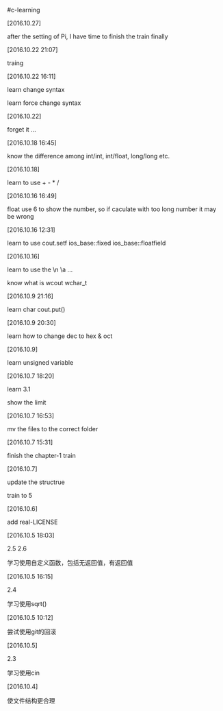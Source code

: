 #c-learning

[2016.10.27]

after the setting of Pi, I have time to finish the train finally

[2016.10.22 21:07]

traing

[2016.10.22 16:11]

learn change syntax

learn force change syntax

[2016.10.22]

forget it ...

[2016.10.18 16:45]

know the difference among int/int, int/float, long/long etc.

[2016.10.18]

learn to use + - * /

[2016.10.16 16:49]

float use 6 to show the number, so if caculate with too long number it may be wrong

[2016.10.16 12:31]

learn to use cout.setf ios_base::fixed ios_base::floatfield

[2016.10.16]

learn to use the \n \a ...

know what is wcout wchar_t

[2016.10.9 21:16]

learn char cout.put()

[2016.10.9 20:30]

learn how to change dec to hex & oct

[2016.10.9]

learn unsigned variable

[2016.10.7 18:20]

learn 3.1

show the limit

[2016.10.7 16:53]

mv the files to the correct folder

[2016.10.7 15:31]

finish the chapter-1 train

[2016.10.7]

update the structrue

train to 5

[2016.10.6]

add real-LICENSE

[2016.10.5 18:03]

2.5 2.6

学习使用自定义函数，包括无返回值，有返回值

[2016.10.5 16:15]

2.4

学习使用sqrt()

[2016.10.5 10:12]

尝试使用git的回滚

[2016.10.5]

2.3

学习使用cin

[2016.10.4]

使文件结构更合理

